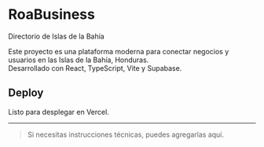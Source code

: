 # RoaBusiness

Directorio de Islas de la Bahía

Este proyecto es una plataforma moderna para conectar negocios y usuarios en las Islas de la Bahía, Honduras.  
Desarrollado con React, TypeScript, Vite y Supabase.

## Deploy

Listo para desplegar en Vercel.

---

> Si necesitas instrucciones técnicas, puedes agregarlas aquí.

